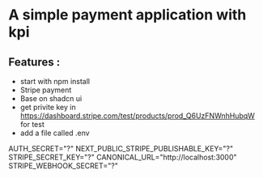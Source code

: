 # A simple payment application with kpi
 
 ## Features :
 - start with npm install
 - Stripe payment
 - Base on shadcn ui
 - get privite key in https://dashboard.stripe.com/test/products/prod_Q6UzFNWnhHubqW for test
 - add a file called .env 
 
 AUTH_SECRET="?"
NEXT_PUBLIC_STRIPE_PUBLISHABLE_KEY="?"
STRIPE_SECRET_KEY="?"
CANONICAL_URL="http://localhost:3000"
STRIPE_WEBHOOK_SECRET="?"






